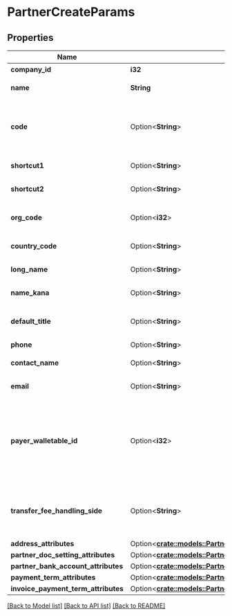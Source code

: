 # PartnerCreateParams

## Properties

Name | Type | Description | Notes
------------ | ------------- | ------------- | -------------
**company_id** | **i32** | 事業所ID | 
**name** | **String** | 取引先名 (255文字以内) | 
**code** | Option<**String**> | 取引先コード（取引先コードの利用を有効にしている場合は、codeの指定は必須です。） | [optional]
**shortcut1** | Option<**String**> | ショートカット１ (255文字以内) | [optional]
**shortcut2** | Option<**String**> | ショートカット２ (255文字以内) | [optional]
**org_code** | Option<**i32**> | 事業所種別（null: 未設定、1: 法人、2: 個人） | [optional]
**country_code** | Option<**String**> | 地域（JP: 国内、ZZ:国外） | [optional]
**long_name** | Option<**String**> | 正式名称（255文字以内） | [optional]
**name_kana** | Option<**String**> | カナ名称（255文字以内） | [optional]
**default_title** | Option<**String**> | 敬称（御中、様、(空白)の3つから選択） | [optional]
**phone** | Option<**String**> | 電話番号 | [optional]
**contact_name** | Option<**String**> | 担当者 氏名 (255文字以内) | [optional]
**email** | Option<**String**> | 担当者 メールアドレス (255文字以内) | [optional]
**payer_walletable_id** | Option<**i32**> | 振込元口座ID（一括振込ファイル用）:（walletableのtypeが'bank_account'のidのみ指定できます。また、未設定にする場合は、nullを指定してください。） | [optional]
**transfer_fee_handling_side** | Option<**String**> | 振込手数料負担（一括振込ファイル用）: (振込元(当方): payer, 振込先(先方): payee) | [optional]
**address_attributes** | Option<[**crate::models::PartnerCreateParamsAddressAttributes**](partnerCreateParams_address_attributes.md)> |  | [optional]
**partner_doc_setting_attributes** | Option<[**crate::models::PartnerCreateParamsPartnerDocSettingAttributes**](partnerCreateParams_partner_doc_setting_attributes.md)> |  | [optional]
**partner_bank_account_attributes** | Option<[**crate::models::PartnerCreateParamsPartnerBankAccountAttributes**](partnerCreateParams_partner_bank_account_attributes.md)> |  | [optional]
**payment_term_attributes** | Option<[**crate::models::PartnerCreateParamsPaymentTermAttributes**](partnerCreateParams_payment_term_attributes.md)> |  | [optional]
**invoice_payment_term_attributes** | Option<[**crate::models::PartnerCreateParamsInvoicePaymentTermAttributes**](partnerCreateParams_invoice_payment_term_attributes.md)> |  | [optional]

[[Back to Model list]](../README.md#documentation-for-models) [[Back to API list]](../README.md#documentation-for-api-endpoints) [[Back to README]](../README.md)


